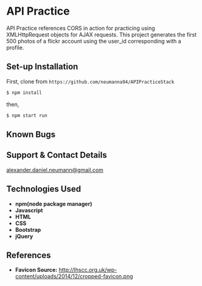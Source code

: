 # API Practice
API Practice references CORS in action for practicing using XMLHttpRequest objects for AJAX requests.
This project generates the first 500 photos of a flickr account using the user_id corresponding with a profile.
## Set-up Installation

First, clone from `https://github.com/neumanna94/APIPracticeStack`

```sh
$ npm install
```
then,
```sh
$ npm start run
```
## Known Bugs
## Support & Contact Details
alexander.daniel.neumann@gmail.com
## Technologies Used
* **npm(node package manager)**
* **Javascript**
* **HTML**
* **CSS**
* **Bootstrap**
* **jQuery**

## References
* **Favicon Source:**
http://lhscc.org.uk/wp-content/uploads/2014/12/cropped-favicon.png

